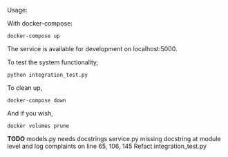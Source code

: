 Usage:

With docker-compose:
```
docker-compose up
```
The service is available for development on localhost:5000.

To test the system functionality,
```
python integration_test.py
```

To clean up,

```
docker-compose down
```

And if you wish,

```
docker volumes prune
```

**TODO**
models.py needs docstrings
service.py missing docstring at module level and log complaints on line 65, 106, 145
Refact integration_test.py
